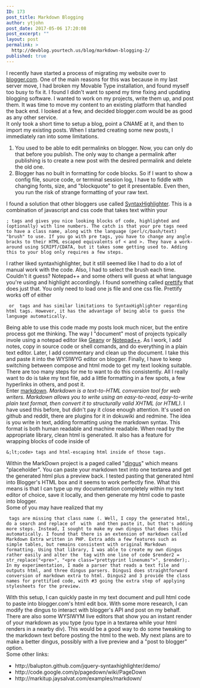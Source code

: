 ```yaml
---
ID: 173
post_title: Markdown Blogging
author: ytjohn
post_date: 2017-05-06 17:20:08
post_excerpt: ""
layout: post
permalink: >
  http://devblog.yourtech.us/blog/markdown-blogging-2/
published: true
---
```

I recently have started a process of migrating my website over to
<a href="http://www.blogger.com/">blogger.com</a>. One of the main reasons for this was because in my last
server move, I had broken my Movable Type installation, and found myself
too busy to fix it. I found I didn't want to spend my time fixing and
updating blogging software. I wanted to work on my projects, write them
up, and post them. It was time to move my content to an existing
platform that handled the back end. I looked at a few, and decided
blogger.com would be as good as any other service.<br />
It only took a short time to setup a blog, point a CNAME at it, and then
to import my existing posts. When I started creating some new posts, I
immediately ran into some limitations.  </br>

<ol>
<li>You used to be able to edit permalinks on blogger. Now, you can only
    do that before you publish. The only way to change a permalink after
    publishing is to create a new post with the desired permalink and
    delete the old one.</li>
<li>Blogger has no built in formatting for code blocks. So if I want to
    show a config file, source code, or terminal session log, I have to
    fiddle with changing fonts, size, and "blockquote" to get it
    presentable. Even then, you run the risk of strange formatting of
    your raw text.</li>
</ol>

I found a solution that other bloggers use called <a href="http://alexgorbatchev.com/SyntaxHighlighter/">SyntaxHighlighter</a>.
This is a combination of javascript and css code that takes text within
your

<pre><code>; tags and gives you nice looking blocks of code, highlighted and (optionally) with line numbers. The catch is that your pre tags need to have a class name, along with the language (perl/c/bash/text) "brush" to use. If you go with pre tags, you have to change any angle bracks to their HTML escaped equivalents of &lt; and &gt;. They have a work-around using SCRIPT/CDATA, but it takes some getting used to. Adding this to your blog only requires a few steps.
</code></pre>

I rather liked syntaxhighlighter, but it still seemed like I had to do a
lot of manual work with the code. Also, I had to select the brush each
time. Couldn't it guess? Notepad++ and some others will guess at what
language you're using and highlight accordingly. I found something
called <a href="http://www.geany.org/" title="Geany">prettify</a> that does just that. You only need to load one js
file and one css file. Prettify works off of either

<pre><code> or  tags and has similar limitations to SyntaxHighlighter regarding html tags. However, it has the advantage of being able to guess the language automatically.
</code></pre>

Being able to use this code made my posts look much nicer, but the
entire process got me thinking. The way I "document" most of projects
typically invole using a notepad editor like <a href="http://www.geany.org/" title="Geany">Geany</a> or
<a href="http://notepad-plus-plus.org/" title="Notepad++">Notepad++</a>. As I work, I add notes, copy in source code or shell
comands, and do everything in a plain text editor. Later, I add
commentary and clean up the document. I take this and paste it into the
WYSIWYG editor on blogger. Finally, I have to keep switching between
compose and html mode to get my text looking suitable. There are too
many steps for me to want to do this consistently. All I really want to
do is take my text file, add a little formatting in a few spots, a few
hyperlinks in others, and post it.<br />
Enter <a href="http://daringfireball.net/projects/markdown/" title="Markdown intro">markdown</a>. <em>Markdown is a text-to-HTML conversion tool for web
writers. Markdown allows you to write using an easy-to-read,
easy-to-write plain text format, then convert it to structurally valid
XHTML (or HTML)</em>. I have used this before, but didn't pay it close
enough attention. It's used on github and reddit, there are plugins for
it in dokuwiki and redmine. The idea is you write in text, adding
formatting using the markdown syntax. This format is both human readable
and machine readable. When read by the appropriate library, clean html
is generated. It also has a feature for wrapping blocks of code inside
of   </br>

<pre><code>&amp;;lt;code&gt; tags and html-escaping html inside of those tags.
</code></pre>

Within the MarkDown project is a paged called "<a href="http://daringfireball.net/projects/markdown/dingus">dingus</a>" which means
"placeholder". You can paste your markdown text into one textarea and
get the generated html plus a preview back. I tested pasting that
generated html into Blogger's HTML box and it seems to work perfectly
fine. What this means is that I can type up my documentation completely
within my text editor of choice, save it locally, and then generate my
html code to paste into blogger.<br />
Some of you may have realized that my   </br>

<pre><code> tags are missing that class name (. Well, I copy the generated html, do a search and replace of  with  and then paste it, but that's adding more steps. Instead, I sought to make my own dingus that does this automatically. I found that there is an extension of markdown called Markdown Extra written in PHP. Extra adds a few features such as simple tables, but remains consistent with original Markdown formatting. Using that library, I was able to create my own dingus rather easily and alter the  tag with one line of code $render2 = str_replace("&lt;pre&gt;", "&lt;pre class="prettyprint linenums"&gt;", $render);. In my experimentation, I made a parser that reads a text file and outputs html, and three dingus parsers. Dingus1 does straightforward conversion of markdown extra to html. Dingus2 and 3 provide the class names for prettified code, with #3 going the extra step of applying stylesheets for the preview.
</code></pre>

With this setup, I can quickly paste in my text document and pull html
code to paste into blogger.com's html edit box. With some more research,
I can modify the dingus to interact with blogger's API and post on my
behalf. There are also some WYSIWYM live editors that show you an
instant render of your markdown as you type (you type in a textarea
while your html renders in a nearby div). This would be a good way to do
some tweaking to the markdown text before posting the html to the web.
My next plans are to make a better dingus, possibly with a live preview
and a "post to blogger" option.<br />
Some other links:  </br>

<ul>
<li>http://balupton.github.com/jquery-syntaxhighlighter/demo/</li>
<li>http://code.google.com/p/pagedown/wiki/PageDown</li>
<li>http://markitup.jaysalvat.com/examples/markdown/</li>
</ul>